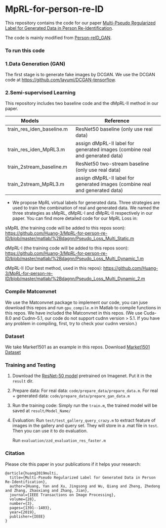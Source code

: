# MpRL-for-person-re-ID
This repository contains the code for our paper [Multi-Pseudo Regularized Label for Generated Data in Person Re-Identification](https://ieeexplore.ieee.org/abstract/document/8485730).

The code is mainly modified from [Person-reID_GAN](https://github.com/layumi/Person-reID_GAN).

### To run this code

### 1.Data Generation (GAN)
The first stage is to generate fake images by DCGAN.
We use the DCGAN code at https://github.com/layumi/DCGAN-tensorflow.

### 2.Semi-supervised Learning
This repository includes two baseline code and the dMpRL-II method in our paper.

| Models               | Reference | 
| --------              | -----  | 
| train_res_iden_baseline.m        | ResNet50 baseline (only use real data) | 
| train_res_iden_MpRL3.m    | assign dMpRL-II label for generated images (combine real and generated data)|  
| train_2stream_baseline.m    | ResNet50 two-stream baseline (only use real data) | 
| train_2stream_MpRL3.m | assign dMpRL-II label for generated images (combine real and generated data)| 

* We propose MpRL virtual labels for generated data. Three strategies are used to train the combination of real and generated data. We named the three strategies as sMpRL, dMpRL-I and dMpRL-II respectively in our paper. You can find more detailed code for our MpRL Loss in:

sMpRL (the training code will be added to this repos soon):
https://github.com/Huang-3/MpRL-for-person-re-ID/blob/master/matlab/%2Bdagnn/Pseudo_Loss_Multi_Static.m

dMpRL-I (the training code will be added to this repos soon):
https://github.com/Huang-3/MpRL-for-person-re-ID/blob/master/matlab/%2Bdagnn/Pseudo_Loss_Multi_Dynamic_1.m

dMpRL-II (Our best method, used in this repos):
https://github.com/Huang-3/MpRL-for-person-re-ID/blob/master/matlab/%2Bdagnn/Pseudo_Loss_Multi_Dynamic_2.m


### Compile Matconvnet
We use the Matconvnet package to implement our code, you can juse download this repos and run `gpu_compile.m` in Matlab to compile functions in this repos. We have included the Matconvnet in this repos.
(We use Cuda-8.0 and Cudnn-5.1, our code do not support cudnn version > 5.1. If you have any problem in compiling, first, try to check your cudnn version.) 

### Dataset
We take Market1501 as an example in this repos.
Download [Market1501 Dataset](http://www.liangzheng.org/Project/project_reid.html)

### Training and Testing
1. Download the [ResNet-50 model](http://www.vlfeat.org/matconvnet/models/imagenet-resnet-50-dag.mat) pretrained on Imagenet. Put it in the `result` dir.

2. Prepare data:
   For real data: `code/prepare_data/prepare_data.m`.
   For real + generated data: `code/prepare_data/prepare_gan_data.m`

3. Run the training code:
   Simply run the  `train.m`, the trained model will be saved at `result/Model_Name/`
   
4. Evaluation:
   Run `test/test_gallery_query_crazy.m` to extract feature of images in the gallery and query set. They will store in a .mat file in `test`. Then you can use it to do evaluation.
   
   Run `evaluation/zzd_evaluation_res_faster.m`
   
### Citation
Please cite this paper in your publications if it helps your research:
```
@article{huang2019multi,
  title={Multi-Pseudo Regularized Label for Generated Data in Person Re-Identification},
  author={Huang, Yan and Xu, Jingsong and Wu, Qiang and Zheng, Zhedong and Zhang, Zhaoxiang and Zhang, Jian},
  journal={IEEE Transactions on Image Processing},
  volume={28},
  number={3},
  pages={1391--1403},
  year={2019},
  publisher={IEEE}
}
